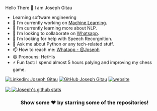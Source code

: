 Hello There 👋
I am Joseph Gitau

- Learning software engineering 
- 🔭 I’m currently working on [Machine Learning](https://africdsa.com/).
- 🌱 I’m currently learning more about NLP.
- 👯 I’m looking to collaborate on [Whatsapp](https://api.whatsapp.com/send?phone=254704084626&text=Hello).
- 🤔 I’m looking for help with Speech Recorgnition.
- 💬 Ask me about Python or any tech-related stuff.
- 📫 How to reach me: [Whatapp - @Joseph](https://api.whatsapp.com/send?phone=254704084626&text=Hello)
- 😄 Pronouns: He/His
- ⚡ Fun fact: I spend almost 5 hours palying and improving my chess game.

[![Linkedin: Joseph Gitau](https://img.shields.io/badge/-josephgitau-blue?style=flat-square&logo=Linkedin&logoColor=white&link=https://www.linkedin.com/in/josephgitau/)](https://www.linkedin.com/in/josephgitau/)
[![GitHub Joseph Gitau](https://img.shields.io/github/followers/josephgitau?label=follow&style=social)](https://github.com/josephgitau)
[![website](https://img.shields.io/badge/PortfolioWebsite-josephgitau.me-2648ff?style=flat-square&logo=google-chrome)](https://josephgitau.me/)

<a href="https://github.com/josephgitau">
  <img align="center" src="https://github-readme-stats.vercel.app/api/top-langs/?username=josephgitau&theme=dark&hide_langs_below=1" />
</a>

<a href="https://github.com/josephgitau">
 <img align="center" src="https://github-readme-stats.vercel.app/api?username=josephgitau&show_icons=true&theme=dark&line_height=27" alt="Joseph's github stats"/>
</a>

<div align="center">

### Show some ❤️ by starring some of the repositories!

</div>
